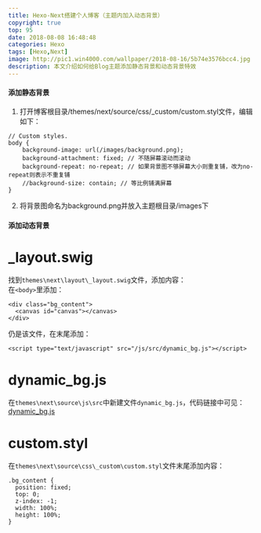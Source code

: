```yaml
---
title: Hexo-Next搭建个人博客（主题内加入动态背景）
copyright: true
top: 95
date: 2018-08-08 16:48:48
categories: Hexo
tags: [Hexo,Next]
image: http://pic1.win4000.com/wallpaper/2018-08-16/5b74e3576bcc4.jpg
description: 本文介绍如何给Blog主题添加静态背景和动态背景特效
---
```

<span>
<!--more-->

#### 添加静态背景

1. 打开博客根目录/themes/next/source/css/_custom/custom.styl文件，编辑如下：

```
// Custom styles.
body { 
	background-image: url(/images/background.png);
	background-attachment: fixed; // 不随屏幕滚动而滚动
	background-repeat: no-repeat; // 如果背景图不够屏幕大小则重复铺，改为no-repeat则表示不重复铺
	//background-size: contain; // 等比例铺满屏幕
}
```
2. 将背景图命名为background.png并放入主题根目录/images下


#### 添加动态背景

[](#layout-swig "_layout.swig")_layout.swig
===========================================

找到`themes\next\layout\_layout.swig`文件，添加内容：  
在`<body>`里添加：  

```
<div class="bg_content">
  <canvas id="canvas"></canvas>
</div>
```

仍是该文件，在末尾添加：  

```
<script type="text/javascript" src="/js/src/dynamic_bg.js"></script>
```
[](#dynamic-bg-js "dynamic_bg.js")dynamic_bg.js
===============================================

在`themes\next\source\js\src`中新建文件`dynamic_bg.js`，代码链接中可见：[dynamic_bg.js](https://github.com/asdfv1929/asdfv1929.github.io/blob/master/js/src/dynamic_bg.js)

[](#custom-styl "custom.styl")custom.styl
=========================================

在`themes\next\source\css\_custom\custom.styl`文件末尾添加内容：  
```
.bg_content {
  position: fixed;
  top: 0;
  z-index: -1;
  width: 100%;
  height: 100%;
}
```
